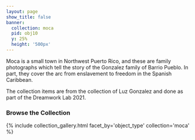 ```yaml
---
layout: page
show_title: false
banner:
  collection: moca
  pid: obj10
  y: 25%
  height: '500px'
---
```


Moca is a small town in Northwest Puerto Rico, and these are family photographs which tell the story of the Gonzalez family of Barrio Pueblo. In part, they cover the arc from enslavement to freedom in the Spanish Caribbean.

The collection items are from the collection of Luz Gonzalez and done as part of the Dreamwork Lab 2021.

### Browse the Collection

{% include collection_gallery.html facet_by='object_type' collection='moca' %}
